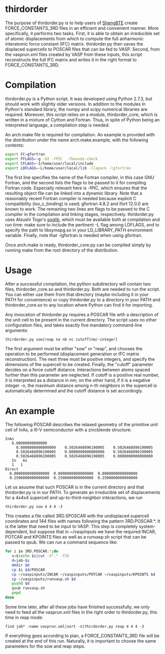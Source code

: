 # thirdorder #

The purpose of thirdorder.py is to help users of [ShengBTE](https://bitbucket.org/sousaw/shengbte) create FORCE\_CONSTANTS\_3RD files in an efficient and convenient manner. More specifically, it performs two tasks. First, it is able to obtain an irreducible  set of atomic displacements from which to compute the full anharmonic interatomic force constant (IFC) matrix. thirdorder.py then saves the displaced supercells to POSCAR files that can be fed to VASP. Second, from the vasprun.xml files created by VASP from these inputs, this script reconstructs the full IFC matrix and writes it in the right format to FORCE\_CONSTANTS\_3RD.

# Compilation #

thirdorder.py is a Python script. It was developed using Python 2.7.3, but should work with slightly older versions. In addition to the modules in Python's standard library, the numpy and scipy numerical libraries are required. Moreover, this script relies on a module, thirdorder\_core, which is written in a mixture of Cython and Fortran. Thus, in spite of Python being an interpreted language, a compilation step is needed.

An arch.make file is required for compilation. An example is provided with the distribution under the name arch.make.example, with the following contents:

```bash
export FC=gfortran
export FFLAGS=-g -O2 -fPIC  -fbounds-check 
export CFLAGS=-I/home/user/local/include
export LDFLAGS=-L/home/user/local/lib -llapack -lgfortran
```

The first line specifies the name of the Fortran compiler, in this case GNU Fortran, and the second lists the flags to be passed to it for compiling Fortran code. Especially relevant here is -fPIC, which ensures that the resulting object file can be linked into a dynamic library. Note that a reasonably recent Fortran compiler is needed because explicit C compatibility (iso\_c\_binding) is used; gfortran 4.8.2 and ifort 12.0.0 are known to work. The remaining two lines are flags to be passed to the C compiler in the compilation and linking stages, respectively. thirdorder.py uses Atsushi Togo's [spglib](http://spglib.sourceforge.net/), which must be available both at compilation and run time: make sure to include the pertinent -L flag among LDFLAGS, and to specify the path to libsymspg.so in your LD\_LIBRARY\_PATH environment variable. Finally, note that -lgfortran is needed when using gfortran.

Once arch.make is ready, thirdorder\_core.py can be compiled simply by running make from the root directory of the distribution.

# Usage #

After a successful compilation, the python subdirectory will contain two files, thirdorder\_core.so and thirdorder.py. Both are needed to run the script. You can either use them from that directory (maybe including it in your PATH for convenience) or copy thirdorder.py to a directory in your PATH and thirdorder\_core.so to any location where Python can find it for importing.

Any invocation of thirdorder.py requires a POSCAR file with a description of the unit cell to be present in the current directory. The script uses no other configuration files, and takes exactly five mandatory command-line arguments:

```
thirdorder.py sow|reap na nb nc cutoff[nm/-integer]
```

The first argument must be either "sow" or "reap", and chooses the operation to be performed (displacement generation or IFC matrix reconstruction). The next three must be positive integers, and specify the dimensions of the supercell to be created. Finally, the "cutoff" parameter decides on a force cutoff distance. Interactions between atoms spaced further than this parameter are neglected. If cutoff is a positive real number, it is interpreted as a distance in nm; on the other hand, if it is a negative integer -n, the maximum distance among n-th neighbors in the supercell is automatically determined and the cutoff distance is set accordingly.

# An example #

The following POSCAR describes the relaxed geometry of the primitive unit cell of InAs, a III-V semiconductor with a zincblende structure:

```
InAs
   6.00000000000000
     0.0000000000000000    0.5026468896190005    0.5026468896190005
     0.5026468896190005    0.0000000000000000    0.5026468896190005
     0.5026468896190005    0.5026468896190005    0.0000000000000000
   In   As
   1   1
Direct
  0.0000000000000000  0.0000000000000000  0.0000000000000000
  0.2500000000000000  0.2500000000000000  0.2500000000000000
```

Let us asuume that such POSCAR is in the current directory and that thirdorder.py is in our PATH. To generate an irreducible set of displacements for a 4x4x4 supercell and up-to-third-neighbor interactions, we run

```
thirdorder.py sow 4 4 4 -3
```

This creates a file called 3RD.SPOSCAR with the undisplaced supercell coordinates and 144 files with names following the pattern 3RD.POSCAR.*. It is the latter that need to be input to VASP. This step is completely system-dependent, but suppose that in ~/vaspinputs we have the required INCAR, POTCAR and KPOINTS files as well as a runvasp.sh script that can be passed to qsub. We can run a command sequence like:

```bash
for i in 3RD.POSCAR.*;do
   s=$(echo $i|cut -d"." -f3)
   d=job-$s
   mkdir $d
   cp $i $d/POSCAR
   cp ~/vaspinputs/INCAR ~/vaspinputs/POTCAR ~/vaspinputs/KPOINTS $d
   cp ~/vaspinputs/runvasp.sh $d
   pushd $d
   qsub runvasp.sh
   popd
done
```

Some time later, after all these jobs have finished successfully, we only need to feed all the vasprun.xml files in the right order to thirdorder.py, this time in reap mode:

```
find job* -name vasprun.xml|sort -n|thirdorder.py reap 4 4 4 -3
```

If everything goes according to plan, a FORCE\_CONSTANTS\_3RD file will be created at the end of this run. Naturally, it is important to choose the same parameters for the sow and reap steps.
